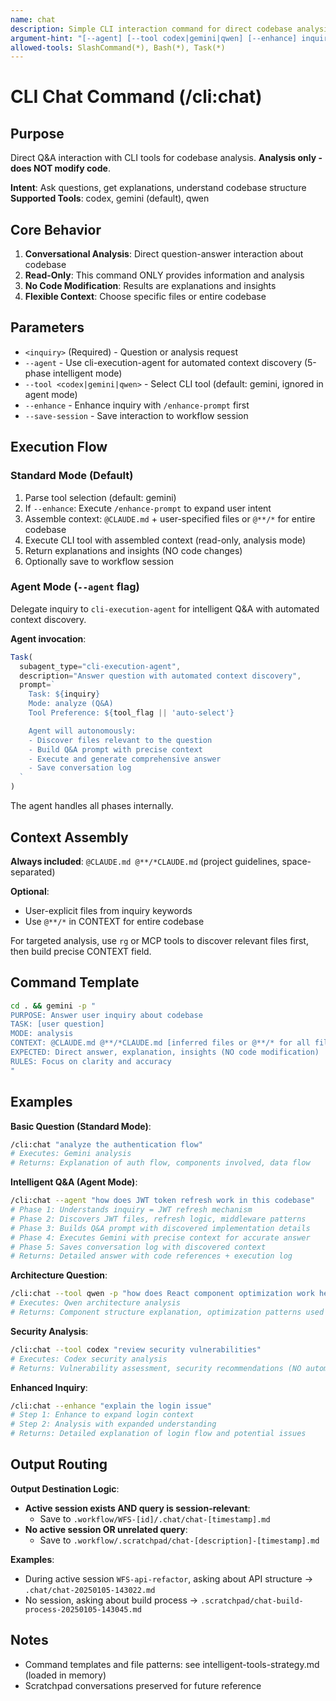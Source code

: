 ```yaml
---
name: chat
description: Simple CLI interaction command for direct codebase analysis
argument-hint: "[--agent] [--tool codex|gemini|qwen] [--enhance] inquiry"
allowed-tools: SlashCommand(*), Bash(*), Task(*)
---
```


# CLI Chat Command (/cli:chat)

## Purpose

Direct Q&A interaction with CLI tools for codebase analysis. **Analysis only - does NOT modify code**.

**Intent**: Ask questions, get explanations, understand codebase structure
**Supported Tools**: codex, gemini (default), qwen

## Core Behavior

1. **Conversational Analysis**: Direct question-answer interaction about codebase
2. **Read-Only**: This command ONLY provides information and analysis
3. **No Code Modification**: Results are explanations and insights
4. **Flexible Context**: Choose specific files or entire codebase

## Parameters

- `<inquiry>` (Required) - Question or analysis request
- `--agent` - Use cli-execution-agent for automated context discovery (5-phase intelligent mode)
- `--tool <codex|gemini|qwen>` - Select CLI tool (default: gemini, ignored in agent mode)
- `--enhance` - Enhance inquiry with `/enhance-prompt` first
- `--save-session` - Save interaction to workflow session

## Execution Flow

### Standard Mode (Default)

1. Parse tool selection (default: gemini)
2. If `--enhance`: Execute `/enhance-prompt` to expand user intent
3. Assemble context: `@CLAUDE.md` + user-specified files or `@**/*` for entire codebase
4. Execute CLI tool with assembled context (read-only, analysis mode)
5. Return explanations and insights (NO code changes)
6. Optionally save to workflow session

### Agent Mode (`--agent` flag)

Delegate inquiry to `cli-execution-agent` for intelligent Q&A with automated context discovery.

**Agent invocation**:
```javascript
Task(
  subagent_type="cli-execution-agent",
  description="Answer question with automated context discovery",
  prompt=`
    Task: ${inquiry}
    Mode: analyze (Q&A)
    Tool Preference: ${tool_flag || 'auto-select'}

    Agent will autonomously:
    - Discover files relevant to the question
    - Build Q&A prompt with precise context
    - Execute and generate comprehensive answer
    - Save conversation log
  `
)
```

The agent handles all phases internally.

## Context Assembly

**Always included**: `@CLAUDE.md @**/*CLAUDE.md` (project guidelines, space-separated)

**Optional**:
- User-explicit files from inquiry keywords
- Use `@**/*` in CONTEXT for entire codebase

For targeted analysis, use `rg` or MCP tools to discover relevant files first, then build precise CONTEXT field.

## Command Template

```bash
cd . && gemini -p "
PURPOSE: Answer user inquiry about codebase
TASK: [user question]
MODE: analysis
CONTEXT: @CLAUDE.md @**/*CLAUDE.md [inferred files or @**/* for all files]
EXPECTED: Direct answer, explanation, insights (NO code modification)
RULES: Focus on clarity and accuracy
"
```

## Examples

**Basic Question (Standard Mode)**:
```bash
/cli:chat "analyze the authentication flow"
# Executes: Gemini analysis
# Returns: Explanation of auth flow, components involved, data flow
```

**Intelligent Q&A (Agent Mode)**:
```bash
/cli:chat --agent "how does JWT token refresh work in this codebase"
# Phase 1: Understands inquiry = JWT refresh mechanism
# Phase 2: Discovers JWT files, refresh logic, middleware patterns
# Phase 3: Builds Q&A prompt with discovered implementation details
# Phase 4: Executes Gemini with precise context for accurate answer
# Phase 5: Saves conversation log with discovered context
# Returns: Detailed answer with code references + execution log
```

**Architecture Question**:
```bash
/cli:chat --tool qwen -p "how does React component optimization work here"
# Executes: Qwen architecture analysis
# Returns: Component structure explanation, optimization patterns used
```

**Security Analysis**:
```bash
/cli:chat --tool codex "review security vulnerabilities"
# Executes: Codex security analysis
# Returns: Vulnerability assessment, security recommendations (NO automatic fixes)
```

**Enhanced Inquiry**:
```bash
/cli:chat --enhance "explain the login issue"
# Step 1: Enhance to expand login context
# Step 2: Analysis with expanded understanding
# Returns: Detailed explanation of login flow and potential issues
```

## Output Routing

**Output Destination Logic**:
- **Active session exists AND query is session-relevant**:
  - Save to `.workflow/WFS-[id]/.chat/chat-[timestamp].md`
- **No active session OR unrelated query**:
  - Save to `.workflow/.scratchpad/chat-[description]-[timestamp].md`

**Examples**:
- During active session `WFS-api-refactor`, asking about API structure → `.chat/chat-20250105-143022.md`
- No session, asking about build process → `.scratchpad/chat-build-process-20250105-143045.md`

## Notes

- Command templates and file patterns: see intelligent-tools-strategy.md (loaded in memory)
- Scratchpad conversations preserved for future reference
